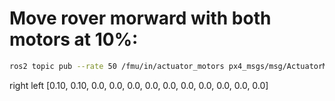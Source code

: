 # Move rover morward with both motors at 10%: 



```bash
ros2 topic pub --rate 50 /fmu/in/actuator_motors px4_msgs/msg/ActuatorMotors "{timestamp: 0, control: [0.10, 0.10, 0.0, 0.0, 0.0, 0.0, 0.0, 0.0, 0.0, 0.0, 0.0, 0.0]}"
```


right  left
[0.10, 0.10, 0.0, 0.0, 0.0, 0.0, 0.0, 0.0, 0.0, 0.0, 0.0, 0.0]
